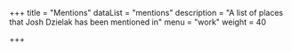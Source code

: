 +++
title = "Mentions"
dataList = "mentions"
description = "A list of places that Josh Dzielak has been mentioned in"
menu = "work"
weight = 40

+++

